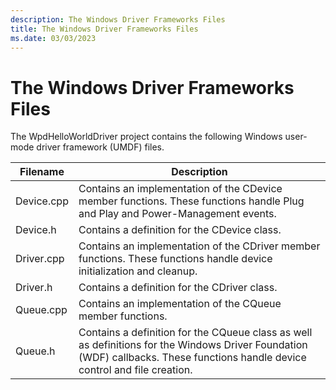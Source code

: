 ```yaml
---
description: The Windows Driver Frameworks Files
title: The Windows Driver Frameworks Files
ms.date: 03/03/2023
---
```


# The Windows Driver Frameworks Files


The WpdHelloWorldDriver project contains the following Windows user-mode driver framework (UMDF) files.

| Filename   | Description                                                                                                                                                                   |
|------------|-------------------------------------------------------------------------------------------------------------------------------------------------------------------------------|
| Device.cpp | Contains an implementation of the CDevice member functions. These functions handle Plug and Play and Power-Management events.                                                 |
| Device.h   | Contains a definition for the CDevice class.                                                                                                                                  |
| Driver.cpp | Contains an implementation of the CDriver member functions. These functions handle device initialization and cleanup.                                                         |
| Driver.h   | Contains a definition for the CDriver class.                                                                                                                                  |
| Queue.cpp  | Contains an implementation of the CQueue member functions.                                                                                                                    |
| Queue.h    | Contains a definition for the CQueue class as well as definitions for the Windows Driver Foundation (WDF) callbacks. These functions handle device control and file creation. |

 

 

 




